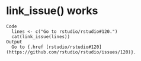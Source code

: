 # link_issue() works

    Code
      lines <- c("Go to rstudio/rstudio#120.")
      cat(link_issue(lines))
    Output
      Go to {.href [rstudio/rstudio#120](https://github.com/rstudio/rstudio/issues/120)}.

